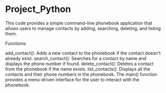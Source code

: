 # Project_Python

This code provides a simple command-line phonebook application that allows users to manage contacts by adding, searching, deleting, and listing them.

Functions:

add_contact(): Adds a new contact to the phonebook if the contact doesn't already exist.
search_contact(): Searches for a contact by name and displays the phone number if found.
delete_contact(): Deletes a contact from the phonebook if the name exists.
list_contacts(): Displays all the contacts and their phone numbers in the phonebook.
The main() function provides a menu-driven interface for the user to interact with the phonebook.
